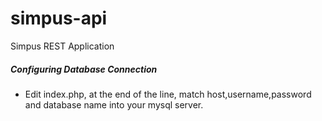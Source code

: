 # simpus-api
Simpus REST Application
##### Configuring Database Connection
+ Edit index.php, at the end of the line, match host,username,password and database name into your mysql server.
